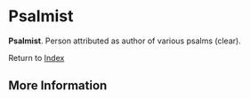 # Psalmist
**Psalmist**. 
Person attributed as author of various psalms (clear). 








Return to [Index](00-Index.md)

## More Information



